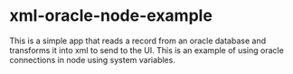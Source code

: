 # xml-oracle-node-example
This is a simple app that reads a record from an oracle database and transforms it into xml to send to the UI. This is an example of using oracle connections in node using system variables. 
